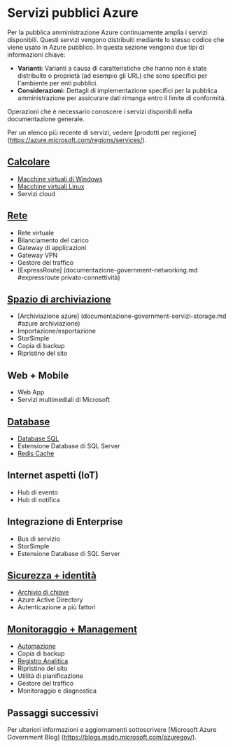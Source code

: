<properties
    pageTitle="Servizi pubblici Azure | Microsoft Azure"
    description="Viene fornita una panoramica dei servizi disponibili per la pubblica amministrazione Azure"
    services="Azure-Government"
    cloud="gov" 
    documentationCenter=""
    authors="zakramer"
    manager="liki"
    editor="" />

<tags
    ms.service="multiple"
    ms.devlang="na"
    ms.topic="article"
    ms.tgt_pltfrm="na"
    ms.workload="azure-government"
    ms.date="10/14/2016"
    ms.author="zakramer" />


#  <a name="azure-government-services"></a>Servizi pubblici Azure

Per la pubblica amministrazione Azure continuamente amplia i servizi disponibili.  Questi servizi vengono distribuiti mediante lo stesso codice che viene usato in Azure pubblico.  In questa sezione vengono due tipi di informazioni chiave:

- **Varianti:** Varianti a causa di caratteristiche che hanno non è state distribuite o proprietà (ad esempio gli URL) che sono specifici per l'ambiente per enti pubblici.  
- **Considerazioni:** Dettagli di implementazione specifici per la pubblica amministrazione per assicurare dati rimanga entro il limite di conformità.

Operazioni che è necessario conoscere i servizi disponibili nella documentazione generale.

Per un elenco più recente di servizi, vedere [prodotti per regione] (https://azure.microsoft.com/regions/services/). 

## <a name="computedocumentation-government-computemd"></a>[Calcolare](documentation-government-compute.md)

+ [Macchine virtuali di Windows](documentation-government-compute.md#virtual-machines)
+ [Macchine virtuali Linux](documentation-government-compute.md#virtual-machines)
+ Servizi cloud

## <a name="networkingdocumentation-government-networkingmd"></a>[Rete](documentation-government-networking.md)

+ Rete virtuale
+ Bilanciamento del carico
+ Gateway di applicazioni
+ Gateway VPN
+ Gestore del traffico
+ [ExpressRoute] (documentazione-government-networking.md #expressroute privato-connettività)

## <a name="storagedocumentation-government-services-storagemd"></a>[Spazio di archiviazione](documentation-government-services-storage.md)

+ [Archiviazione azure] (documentazione-government-servizi-storage.md #azure archiviazione)
+ Importazione/esportazione
+ StorSimple
+ Copia di backup
+ Ripristino del sito

## <a name="web--mobile"></a>Web + Mobile

+ Web App
+ Servizi multimediali di Microsoft

## <a name="databasesdocumentation-government-services-databasemd"></a>[Database](documentation-government-services-database.md)

+ [Database SQL](documentation-government-services-database.md#sql-database)
+ Estensione Database di SQL Server
+ [Redis Cache](documentation-government-services-database.md#azure-redis-cache)

## <a name="internet-of-things-iot"></a>Internet aspetti (IoT)

+ Hub di evento
+ Hub di notifica

## <a name="enterprise-integration"></a>Integrazione di Enterprise

+ Bus di servizio
+ StorSimple
+ Estensione Database di SQL Server

## <a name="security--identitydocumentation-government-services-securityandidentitymd"></a>[Sicurezza + identità](documentation-government-services-securityandidentity.md)

+ [Archivio di chiave](documentation-government-services-securityandidentity.md#key-vault)
+ Azure Active Directory
+ Autenticazione a più fattori

## <a name="monitoring--managementdocumentation-government-services-monitoringandmanagementmd"></a>[Monitoraggio + Management](documentation-government-services-monitoringandmanagement.md)

+ [Automazione](documentation-government-services-monitoringandmanagement.md#automation)
+ Copia di backup
+ [Registro Analitica](documentation-government-services-monitoringandmanagement.md#log-analytics)
+ Ripristino del sito
+ Utilità di pianificazione
+ Gestore del traffico
+ Monitoraggio e diagnostica

##  <a name="next-steps"></a>Passaggi successivi 
 
Per ulteriori informazioni e aggiornamenti sottoscrivere [Microsoft Azure Government Blog] (https://blogs.msdn.microsoft.com/azuregov/).
